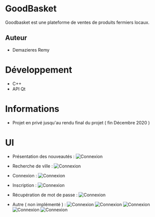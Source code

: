 # GoodBasket
Goodbasket est une plateforme de ventes de produits fermiers locaux.

## Auteur
  - Demazieres Remy
  
# Développement
 - C++
 - API Qt

# Informations 
  - Projet en privé jusqu'au rendu final du projet ( fin Décembre 2020 )
  
# UI
  - Présentation des nouveautés :
  ![Connexion](https://nsa40.casimages.com/img/2020/11/08//20110812483028994.gif)

  - Recherche de ville :
  ![Connexion](https://nsa40.casimages.com/img/2020/11/07//201107123849146346.png)

  - Connexion :
  ![Connexion](https://nsa40.casimages.com/img/2020/11/07//201107124322118893.png)

  - Inscription :
  ![Connexion](https://nsa40.casimages.com/img/2020/11/07//201107124413113316.png)

  - Récupération de mot de passe :
  ![Connexion](https://nsa40.casimages.com/img/2020/11/07//201107124508894411.png)

  - Autre ( non implémenté ) :
  ![Connexion](https://i.gyazo.com/9ffb938acd0c3b64a0f4b37d00319f56.png)
  ![Connexion](https://i.gyazo.com/a6d8b90e6720c8eeef92c7842dcc9a26.png)
  ![Connexion](https://i.gyazo.com/1dd8a85062c9d1edca9ddaf7f6119b0d.png)
  ![Connexion](https://i.gyazo.com/099eb53986d34db8b295dddbe6acc8ab.png)
  ![Connexion](https://i.gyazo.com/992e66fbb134862dadf8b83fba4ec1b9.png)

  
